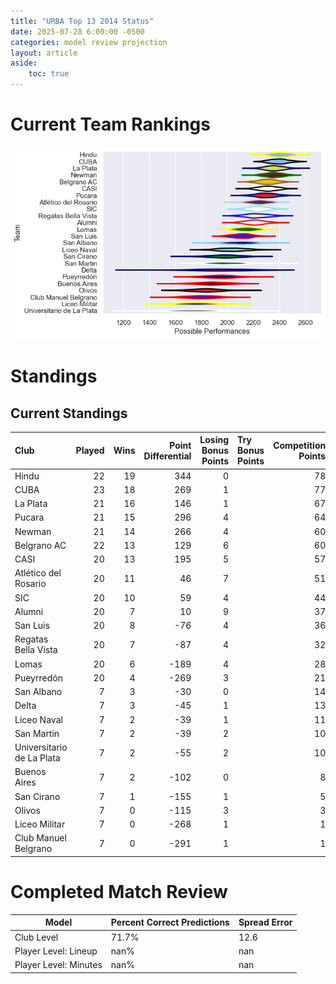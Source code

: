 ```yaml
---  
title: "URBA Top 13 2014 Status"  
date: 2025-07-28 6:00:00 -0500  
categories: model review projection  
layout: article  
aside:  
    toc: true  
---
```

# Current Team Rankings


![Club Rankings](plots/rankings_URBA_Top_13_2014.png)
# Standings

## Current Standings


| Club                      |   Played |   Wins |   Point Differential |   Losing Bonus Points | Try Bonus Points   |   Competition Points |
|:--------------------------|---------:|-------:|---------------------:|----------------------:|:-------------------|---------------------:|
| Hindu                     |       22 |     19 |                  344 |                     0 |                    |                   78 |
| CUBA                      |       23 |     18 |                  269 |                     1 |                    |                   77 |
| La Plata                  |       21 |     16 |                  146 |                     1 |                    |                   67 |
| Pucara                    |       21 |     15 |                  296 |                     4 |                    |                   64 |
| Newman                    |       21 |     14 |                  266 |                     4 |                    |                   60 |
| Belgrano AC               |       22 |     13 |                  129 |                     6 |                    |                   60 |
| CASI                      |       20 |     13 |                  195 |                     5 |                    |                   57 |
| Atlético del Rosario      |       20 |     11 |                   46 |                     7 |                    |                   51 |
| SIC                       |       20 |     10 |                   59 |                     4 |                    |                   44 |
| Alumni                    |       20 |      7 |                   10 |                     9 |                    |                   37 |
| San Luis                  |       20 |      8 |                  -76 |                     4 |                    |                   36 |
| Regatas Bella Vista       |       20 |      7 |                  -87 |                     4 |                    |                   32 |
| Lomas                     |       20 |      6 |                 -189 |                     4 |                    |                   28 |
| Pueyrredón                |       20 |      4 |                 -269 |                     3 |                    |                   21 |
| San Albano                |        7 |      3 |                  -30 |                     0 |                    |                   14 |
| Delta                     |        7 |      3 |                  -45 |                     1 |                    |                   13 |
| Liceo Naval               |        7 |      2 |                  -39 |                     1 |                    |                   11 |
| San Martin                |        7 |      2 |                  -39 |                     2 |                    |                   10 |
| Universitario de La Plata |        7 |      2 |                  -55 |                     2 |                    |                   10 |
| Buenos Aires              |        7 |      2 |                 -102 |                     0 |                    |                    8 |
| San Cirano                |        7 |      1 |                 -155 |                     1 |                    |                    5 |
| Olivos                    |        7 |      0 |                 -115 |                     3 |                    |                    3 |
| Liceo Militar             |        7 |      0 |                 -268 |                     1 |                    |                    1 |
| Club Manuel Belgrano      |        7 |      0 |                 -291 |                     1 |                    |                    1 |



# Completed Match Review


| Model | Percent Correct Predictions | Spread Error |
| ------ | ------ | ------ |
| Club Level | 71.7% | 12.6 |
| Player Level: Lineup | nan% | nan |
| Player Level: Minutes | nan% | nan |

